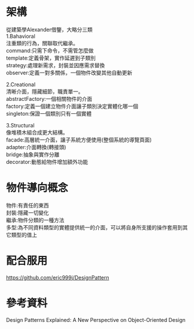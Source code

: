# 架構
從建築學Alexander借鑒，大略分三類    
1.Bahavioral  
注重類的行為，關聯取代繼承。  
command:只需下命令，不需管怎麼做    
template:定義骨架，實作延遲到子類別    
strategy:處理新需求，封裝並因應需求替換  
observer:定義一對多關係，一個物件改變其他自動更新  

2.Creational  
清晰介面，隱藏細節，職責單一。    
abstractFactory:一個相關物件的介面  
factory:定義一個建立物件介面讓子類別決定實體化哪一個  
singleton:保證一個類別只有一個實體  

3.Structural  
像堆積木組合成更大結構。  
facade:高層統一介面，讓子系統方便使用(整個系統的導覽頁面)      
adapter:介面轉換(轉接頭)  
bridge:抽象與實作分離  
decorator:動態給物件增加額外功能  

# 物件導向概念  
物件:有責任的東西  
封裝:隱藏一切變化  
繼承:物件分類的一種方法  
多型:為不同資料類型的實體提供統一的介面，可以將自身所支援的操作套用到其它類型的值上  


# 配合服用
https://github.com/eric999j/DesignPattern 

# 參考資料  
Design Patterns Explained: A New Perspective on Object-Oriented Design  
